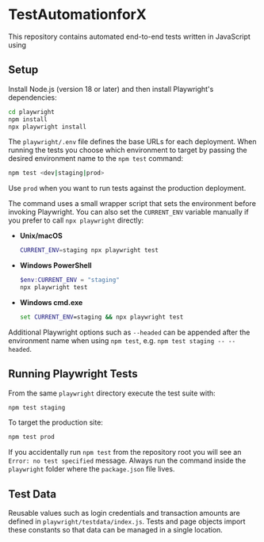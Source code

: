 # TestAutomationforX

This repository contains automated end-to-end tests written in JavaScript using


## Setup

Install Node.js (version 18 or later) and then install Playwright's
dependencies:

```bash
cd playwright
npm install
npx playwright install
```

The `playwright/.env` file defines the base URLs for each deployment.
When running the tests you choose which environment to target by passing the
desired environment name to the `npm test` command:

```bash
npm test <dev|staging|prod>
```
Use `prod` when you want to run tests against the production deployment.


The command uses a small wrapper script that sets the environment before
invoking Playwright. You can also set the `CURRENT_ENV` variable manually if
you prefer to call `npx playwright` directly:

* **Unix/macOS**
  ```bash
  CURRENT_ENV=staging npx playwright test
  ```
* **Windows PowerShell**
  ```powershell
  $env:CURRENT_ENV = "staging"
  npx playwright test
  ```
* **Windows cmd.exe**
  ```cmd
  set CURRENT_ENV=staging && npx playwright test
  ```

Additional Playwright options such as `--headed` can be appended after the
environment name when using `npm test`, e.g. `npm test staging -- --headed`.

## Running Playwright Tests

From the same `playwright` directory execute the test suite with:

```bash
npm test staging
```
To target the production site:
```bash
npm test prod
```

If you accidentally run `npm test` from the repository root you will see an
`Error: no test specified` message. Always run the command inside the
`playwright` folder where the `package.json` file lives.

## Test Data

Reusable values such as login credentials and transaction amounts are defined in
`playwright/testdata/index.js`. Tests and page objects import these constants so
that data can be managed in a single location.
